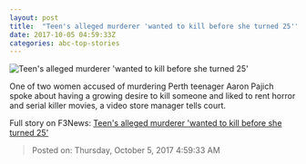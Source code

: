 ```yaml
---
layout: post
title:  "Teen's alleged murderer 'wanted to kill before she turned 25'"
date: 2017-10-05 04:59:33Z
categories: abc-top-stories
---
```


![Teen's alleged murderer 'wanted to kill before she turned 25'](http://www.abc.net.au/news/image/9020190-1x1-700x700.jpg)

One of two women accused of murdering Perth teenager Aaron Pajich spoke about having a growing desire to kill someone and liked to rent horror and serial killer movies, a video store manager tells court.


Full story on F3News: [Teen's alleged murderer 'wanted to kill before she turned 25'](http://www.f3nws.com/n/jpQMJD)

> Posted on: Thursday, October 5, 2017 4:59:33 AM
